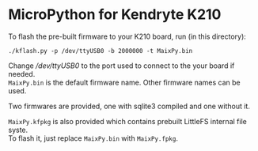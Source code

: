 # MicroPython for Kendryte K210


To flash the pre-built firmware to your K210 board, run (in this directory):

```
./kflash.py -p /dev/ttyUSB0 -b 2000000 -t MaixPy.bin
```

Change */dev/ttyUSB0* to the port used to connect to the your board if needed.<br>
`MaixPy.bin` is the default firmware name. Other firmware names can be used.

Two firmwares are provided, one with sqlite3 compiled and one without it.<br>

`MaixPy.kfpkg` is also provided which contains prebuilt LittleFS internal file syste.<br>
To flash it, just replace `MaixPy.bin` with `MaixPy.fpkg`.

